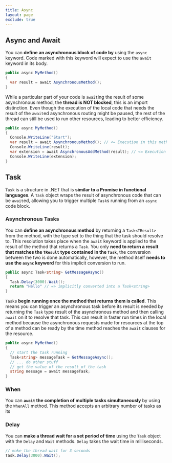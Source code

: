 ```yaml
---
title: Async
layout: page
exclude: true
---
```


## Async and Await

You can **define an asynchronous block of code by** using the `async` keyword. Code marked with this keyword will expect to use the `await` keyword in its body.
```csharp
public async MyMethod()
{
  var result = await AsynchronousMethod();
}
```

While a particular part of your code is `await`ing the result of some asynchronous method, the **thread is NOT blocked**, this is an import distinction. Even though the execution of the local code that needs the result of the `await`ed asynchronous routing might be paused, the rest of the thread can still be used to run other resources, leading to better efficiency.
```csharp
public async MyMethod()
{
  Console.WriteLine("Start");
  var result = await AsynchronousMethod(); // <= Execution in this method pauses until complete
  Console.WriteLine(result);
  var extension = await AsynchronousAddMethod(result); // <= Execution in this method pauses until complete
  Console.WriteLine(extension);
}
``` 

## Task

`Task` is a structure in .NET that is **similar to a Promise in functional languages**. A `Task` object wraps the result of asynchronous code that can be `await`ed, allowing you to trigger multiple `Task`s running from an `async` code block.

### Asynchronous Tasks

You can **define an asynchronous method** by returning a `Task<TResult>` from the method, with the type set to the thing that the task should resolve to. This resolution takes place when the `await` keyword is applied to the result of the method that returns a `Task`. You only **need to return a result that matches the `TResult` type contained in the `Task`**, the conversion between the two is done automatically, however, the method itself **needs to use the `async` keyword** for this implicit conversion to run.
```csharp
public async Task<string> GetMessageAsync()
{
  Task.Delay(3000).Wait();
  return "Hello" // => implicitly converted into a Task<string>
}
```

`Task`s **begin running once the method that returns them is called**. This means you can trigger an asynchronous task before its result is needed by returning the `Task` type result of the asynchronous method and then calling `await` on it to resolve that task. This can result in faster run times in the local method because the asynchronous requests made for resources at the top of a method can be ready by the time method reaches the `await` clauses for the resource.
```csharp
public async MyMethod()
{
  // start the task running
  Task<string> messageTask = GetMessageAsync();
  // ... do other stuff
  // get the value of the result of the task
  string message = await messageTask;
}
```

### When

You can **`await` the completion of multiple tasks simultaneously** by using the `WhenAll` method. This method accepts an arbitrary number of tasks as its

### Delay

You can **make a thread wait for a set period of time** using the `Task` object with the `Delay` and `Wait` methods. `Delay` takes the wait time in milliseconds.
```csharp
// make the thread wait for 3 seconds
Task.Delay(3000).Wait();
```


<!--stackedit_data:
eyJoaXN0b3J5IjpbLTgyOTkyMTQ5MiwxNTE1MjUyMTAyLC0xOT
EzOTIzMTY2LDEzMTU2MjAyMTUsLTEyMTM5NTQ4NzQsNTQxOTk3
NzQzLC0yNzM5NTk1MzcsLTE2Njg3NjcxM119
-->